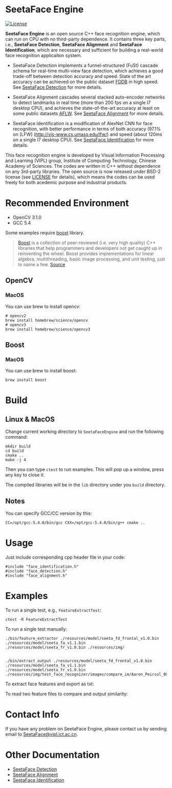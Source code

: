 # SeetaFace Engine

[![License](https://img.shields.io/badge/license-BSD-blue.svg)](LICENSE)


**SeetaFace Engine** is an open source C++ face recognition engine, which can run on CPU with no third-party dependence. It contains three key parts, i.e., **SeetaFace Detection**, **SeetaFace Alignment** and **SeetaFace Identification**, which are necessary and sufficient for building a real-world face recognition applicaiton system. 

* SeetaFace Detection implements a funnel-structured (FuSt) cascade schema for real-time multi-view face detection, which achieves a good trade-off between detection accuracy and speed. State of the art accuracy can be achieved on the public dataset [FDDB](http://vis-www.cs.umass.edu/fddb/) in high speed. See [SeetaFace Detection](https://github.com/seetaface/SeetaFaceEngine/tree/master/FaceDetection) for more details. 

* SeetaFace Alignment cascades several stacked auto-encoder networks to detect landmarks in real time (more than 200 fps on a single I7 desktop CPU), and achieves the state-of-the-art accuracy at least on some public datasets [AFLW](http://lrs.icg.tugraz.at/research/aflw/). See [SeetaFace Alignment](https://github.com/seetaface/SeetaFaceEngine/tree/master/FaceAlignment) for more details. 

* SeetaFace Identification is a modification of AlexNet CNN for face recognition, with better performance in terms of both accuracy (97.1% on [LFW] (http://vis-www.cs.umass.edu/lfw/) and speed (about 120ms on a single I7 desktop CPU). See [SeetaFace Identification](https://github.com/seetaface/SeetaFaceEngine/tree/master/FaceIdentification) for more details. 

This face recognition engine is developed by Visual Information Processing and Learning (VIPL) group, Institute of Computing Technology, Chinese Academy of Sciences. The codes are written in C++ without dependence on any 3rd-party libraries. The open source is now released under BSD-2 license (see [LICENSE](LICENSE) for details), which means the codes can be used freely for both acedemic purpose and industrial products.

# Recommended Environment

* OpenCV 3.1.0
* GCC 5.4




Some examples require [boost](http://www.boost.org/) library.



> [Boost](http://www.boost.org/) is a collection of peer-reviewed (i.e. very high quality) C++ libraries that help programmers and developers not get caught up in reinventing the wheel. Boost provides implementations for linear algebra, multithreading, basic image processing, and unit testing, just to name a few. [Source](http://www.pyimagesearch.com/2015/04/27/installing-boost-and-boost-python-on-osx-with-homebrew/)



## OpenCV

### MacOS

You can use brew to install opencv:

```shell
# opencv2
brew install homebrew/science/opencv
# opencv3
brew install homebrew/science/opencv3
```

## Boost

### MacOS

You can use brew to install boost:
```shell
brew install boost
```

# Build


## Linux & MacOS
Change current working directory to `SeetaFaceEngine` and run the following command:

```shell
mkdir build
cd build
cmake .. 
make -j 4
```



Then you can type `ctest` to run examples. This will pop up a window, press any key to close it.

The compiled libraries will be in the `lib` directory under you `build` directory.



## Notes

You can specify GCC/CC version by this:

```
CC=/opt/gcc-5.4.0/bin/gcc CXX=/opt/gcc-5.4.0/bin/g++ cmake ..
```



# Usage

Just include corresponding cpp header file in your code:

```shell
#include "face_identification.h"
#include "face_detection.h"
#include "face_alignment.h"
```



# Examples



To run a single test, e.g., `FeatureExtractTest`:

```shell
ctest -R FeatureExtractTest
```



To run a single test manually:

```shell
./bin/feature_extractor ./resources/model/seeta_fd_frontal_v1.0.bin ./resources/model/seeta_fa_v1.1.bin ./resources/model/seeta_fr_v1.0.bin ./resources/img/


./bin/extract_output ./resources/model/seeta_fd_frontal_v1.0.bin ./resources/model/seeta_fa_v1.1.bin ./resources/model/seeta_fr_v1.0.bin ./resources/img/test_face_recognizer/images/compare_im/Aaron_Peirsol_0001.jpg
```



To extract face features and export as txt:



To read two feature files to compare and output similarity:



# Contact Info

If you have any problem on SeetaFace Engine, please contact us by sending email to SeetaFace@vipl.ict.ac.cn.


# Other Documentation

* [SeetaFace Detection](./FaceDetection/README.md)
* [SeetaFace Alignment](./FaceAlignment/README.md)
* [SeetaFace Identification](./FaceIdentification/README.md)